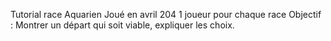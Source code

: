 Tutorial race Aquarien
Joué en avril 204
1 joueur pour chaque race
Objectif : Montrer un départ qui soit viable, expliquer les choix.
